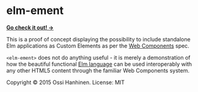 # elm-ement

**[Go check it out! →](http://ohanhi.github.io/elm-ement/)**

This is a proof of concept displaying the possibility to include standalone Elm applications as Custom Elements as per the [Web Components](http://webcomponents.org/) spec.

`<elm-ement>` does not do anything useful - it is merely a demonstration of how the beautiful functional [Elm language](http://elm-lang.org/) can be used interoperably with any other HTML5 content through the familiar Web Components system.

Copyright &copy; 2015 Ossi Hanhinen.
License: MIT
